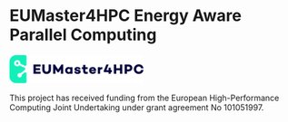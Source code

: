 # EUMaster4HPC Energy Aware Parallel Computing

<picture>
  <source media="(prefers-color-scheme: dark)" srcset="img/logo-eumaster4hpc-white.svg"/>
  <img alt="EUMaster4HPC logo" src="img/logo-eumaster4hpc.svg" height="50px"/>
</picture>

This project has received funding from the European High-Performance
Computing Joint Undertaking under grant agreement No 101051997.
